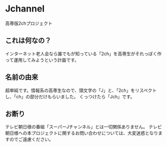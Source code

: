 # Jchannel
高専版2chプロジェクト

## これは何なの？
インターネット老人会なら誰でもが知っている「2ch」を高専生がそれっぽく作って運用してみようという計画です。

## 名前の由来
超単純です。情報系の高専生なので、頭文字の「J」と、「2ch」をリスペクトし、「ch」の部分だけもらいました。
くっつけたら「Jch」です。

## お断り
テレビ朝日様の番組「スーパーJチャンネル」とは一切関係ありません。
テレビ朝日様への本プロジェクトに関するお問い合わせについては、大変迷惑となりますのでご遠慮ください。
